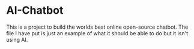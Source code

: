 # AI-Chatbot
This is a project to build the worlds best online open-source chatbot. The file I have put is just an example of what it should be able to do but it isn't using AI.
